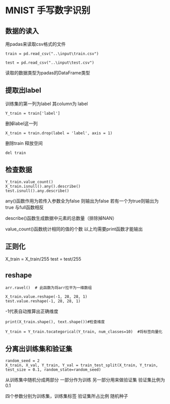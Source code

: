 # MNIST 手写数字识别
## 数据的读入
用padas来读取csv格式的文件
    
`train = pd.read_csv("..\input\train.csv")`

`test = pd.read_csv("..\input\test.csv")`

读取的数据类型为padas的DataFrame类型

## 提取出label
训练集的第一列为label 其column为 label

 `Y_train = train['label']`

删掉label这一列
    
    X_train = train.drop(label = 'label', axis = 1)
    

删除train 释放空间

    del train

## 检查数据
    Y_train.value_count()
    X_train.isnull().any().describe()
    test.isnull().any.describe()

any()函数作用为若传入参数全为false 则输出为false 若有一个为true则输出为true  与full函数相反

describe()函数生成数据中元素的总数量（排除掉NAN）

value_count()函数统计相同的值的个数
以上均需要print函数才能输出

## 正则化
X_train = X_train/255
test = test/255

## reshape


    arr.ravel()  # 此函数为将arr拉平为一维数组

    X_train.value.reshape(-1, 28, 28, 1)
    test.value.reshape(-1, 28, 28, 1)
-1代表自动推算出正确维度  

    print(X_train.shape(), text.shape())#检查维度

    Y_train = Y_train.tocategorical(Y_train, num_classes=10)  #将标签向量化

## 分离出训练集和验证集
    random_seed = 2
    X_train, X_val, Y_train, Y_val = train_test_split(X_train, Y_train, test_size = 0.1, random_state=random_seed)
从训练集中随机分成两部分 一部分作为训练 另一部分用来做验证集 验证集比例为0.1 

四个参数分别为训练集，训练集标签  验证集所占比例 随机种子



